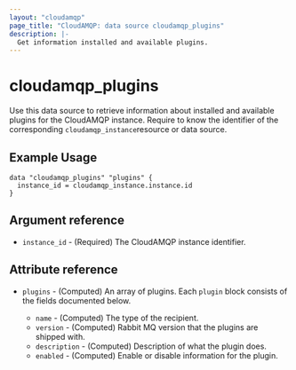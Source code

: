 ```yaml
---
layout: "cloudamqp"
page_title: "CloudAMQP: data source cloudamqp_plugins"
description: |-
  Get information installed and available plugins.
---
```


# cloudamqp_plugins

Use this data source to retrieve information about installed and available plugins for the CloudAMQP instance. Require to know the identifier of the corresponding `cloudamqp_instance`resource or data source.

## Example Usage

```hcl
data "cloudamqp_plugins" "plugins" {
  instance_id = cloudamqp_instance.instance.id
}
```

## Argument reference

* `instance_id` - (Required) The CloudAMQP instance identifier.

## Attribute reference

* `plugins` - (Computed) An array of plugins. Each `plugin` block consists of the fields documented below.

  * `name`        - (Computed) The type of the recipient.
  * `version`     - (Computed) Rabbit MQ version that the plugins are shipped with.
  * `description` - (Computed) Description of what the plugin does.
  * `enabled`     - (Computed) Enable or disable information for the plugin.
